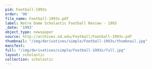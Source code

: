 ```yaml
---
pid: Football-1993s
order: '96'
file_name: Football-1993s.pdf
label: Notre Dame Scholastic Football Review - 1993
_date: '1993'
object_type: newspaper
source: http://archives.nd.edu/Football/Football-1993s.pdf
thumbnail: "/img/derivatives/simple/Football-1993s/thumbnail.jpg"
manifest:
full: "/img/derivatives/simple/Football-1993s/full.jpg"
layout: scholastic
collection: scholastic
---
```

